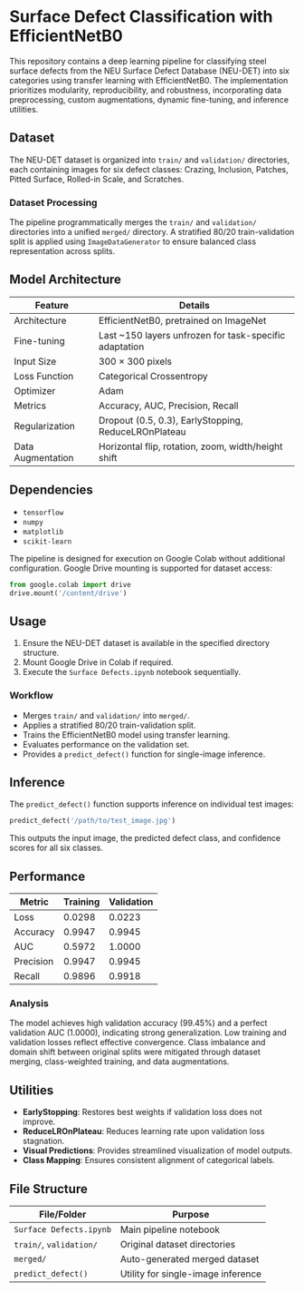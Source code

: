 # Surface Defect Classification with EfficientNetB0

This repository contains a deep learning pipeline for classifying steel surface defects from the NEU Surface Defect Database (NEU-DET) into six categories using transfer learning with EfficientNetB0. The implementation prioritizes modularity, reproducibility, and robustness, incorporating data preprocessing, custom augmentations, dynamic fine-tuning, and inference utilities.

## Dataset

The NEU-DET dataset is organized into `train/` and `validation/` directories, each containing images for six defect classes: Crazing, Inclusion, Patches, Pitted Surface, Rolled-in Scale, and Scratches.

### Dataset Processing

The pipeline programmatically merges the `train/` and `validation/` directories into a unified `merged/` directory. A stratified 80/20 train-validation split is applied using `ImageDataGenerator` to ensure balanced class representation across splits.

## Model Architecture

| Feature              | Details                                                                 |
|----------------------|-------------------------------------------------------------------------|
| Architecture         | EfficientNetB0, pretrained on ImageNet                                  |
| Fine-tuning          | Last ~150 layers unfrozen for task-specific adaptation                  |
| Input Size           | 300 × 300 pixels                                                       |
| Loss Function        | Categorical Crossentropy                                               |
| Optimizer            | Adam                                                                   |
| Metrics              | Accuracy, AUC, Precision, Recall                                        |
| Regularization       | Dropout (0.5, 0.3), EarlyStopping, ReduceLROnPlateau                   |
| Data Augmentation    | Horizontal flip, rotation, zoom, width/height shift                    |

## Dependencies

- `tensorflow`
- `numpy`
- `matplotlib`
- `scikit-learn`

The pipeline is designed for execution on Google Colab without additional configuration. Google Drive mounting is supported for dataset access:

```python
from google.colab import drive
drive.mount('/content/drive')
```

## Usage

1. Ensure the NEU-DET dataset is available in the specified directory structure.
2. Mount Google Drive in Colab if required.
3. Execute the `Surface Defects.ipynb` notebook sequentially.

### Workflow

- Merges `train/` and `validation/` into `merged/`.
- Applies a stratified 80/20 train-validation split.
- Trains the EfficientNetB0 model using transfer learning.
- Evaluates performance on the validation set.
- Provides a `predict_defect()` function for single-image inference.

## Inference

The `predict_defect()` function supports inference on individual test images:

```python
predict_defect('/path/to/test_image.jpg')
```

This outputs the input image, the predicted defect class, and confidence scores for all six classes.

## Performance

| Metric             | Training  | Validation |
|--------------------|-----------|------------|
| Loss               | 0.0298    | 0.0223     |
| Accuracy           | 0.9947    | 0.9945     |
| AUC                | 0.5972    | 1.0000     |
| Precision          | 0.9947    | 0.9945     |
| Recall             | 0.9896    | 0.9918     |

### Analysis

The model achieves high validation accuracy (99.45%) and a perfect validation AUC (1.0000), indicating strong generalization. Low training and validation losses reflect effective convergence. Class imbalance and domain shift between original splits were mitigated through dataset merging, class-weighted training, and data augmentations.

## Utilities

- **EarlyStopping**: Restores best weights if validation loss does not improve.
- **ReduceLROnPlateau**: Reduces learning rate upon validation loss stagnation.
- **Visual Predictions**: Provides streamlined visualization of model outputs.
- **Class Mapping**: Ensures consistent alignment of categorical labels.

## File Structure

| File/Folder            | Purpose                                  |
|------------------------|------------------------------------------|
| `Surface Defects.ipynb`| Main pipeline notebook                  |
| `train/`, `validation/`| Original dataset directories            |
| `merged/`              | Auto-generated merged dataset           |
| `predict_defect()`     | Utility for single-image inference      |

